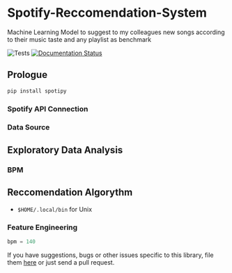 # Spotify-Reccomendation-System
Machine Learning Model to suggest to my colleagues new songs according to their music taste and any playlist as benchmark

![Tests](https://github.com/plamere/spotipy/workflows/Tests/badge.svg?branch=master) [![Documentation Status](https://readthedocs.org/projects/spotipy/badge/?version=latest)](https://spotipy.readthedocs.io/en/latest/?badge=latest)

## Prologue 

```bash
pip install spotipy
```

### Spotify API Connection

### Data Source

## Exploratory Data Analysis

### BPM

## Reccomendation Algorythm
- `$HOME/.local/bin` for Unix

### Feature Engineering

```python
bpm = 140
```

If you have suggestions, bugs or other issues specific to this library, file them [here](https://github.com/DataStrander/Spotify-Reccomendation-System/issues) or just send a pull request.
